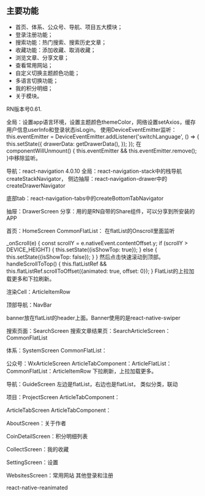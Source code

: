 
## 主要功能

- 首页、体系、公众号、导航、项目五大模块；
- 登录注册功能；
- 搜索功能：热门搜索、搜索历史文章；
- 收藏功能：添加收藏、取消收藏；
- 浏览文章、分享文章；
- 查看常用网站；
- 自定义切换主题颜色功能；
- 多语言切换功能；
- 我的积分明细；
- 关于模块。

RN版本号0.61.


全局：设置app语言环境，设置主题颜色themeColor，网络设置setAxios，缓存用户信息userInfo和登录状态isLogin。
使用DeviceEventEmitter监听：
this.eventEmitter = DeviceEventEmitter.addListener('switchLanguage', () => {
      this.setState({
        drawerData: getDrawerData(),
      });
    });
在 componentWillUnmount() {
    this.eventEmitter && this.eventEmitter.remove();
  }中移除监听。

导航：react-navigation 4.0.10
全局：react-navigation-stack中的栈导航createStackNavigator，
侧边抽屉：react-navigation-drawer中的createDrawerNavigator

底部tab：react-navigation-tabs中的createBottomTabNavigator

抽屉：DrawerScreen
分享：用的是RN自带的Share组件，可以分享到所安装的APP


首页：HomeScreen
CommonFlatList：
在flatList的Onscroll里面监听  

_onScroll(e) {
    const scrollY = e.nativeEvent.contentOffset.y;
    if (scrollY > DEVICE_HEIGHT) {
      this.setState({isShowTop: true});
    } else {
      this.setState({isShowTop: false});
    }
  }
然后点击快速滚动到顶部。
handleScrollToTop() {
    this.flatListRef &&
      this.flatListRef.scrollToOffset({animated: true, offset: 0});
  }
FlatList的上拉加载更多和下拉刷新。


渲染Cell：ArticleItemRow

顶部导航：NavBar

banner放在flatList的header上面。Banner使用的是react-native-swiper




搜索页面：SearchScreen
搜索文章结果页：SearchArticleScreen：CommonFlatList



体系：SystemScreen
CommonFlatList：


公众号：WxArticleScreen
ArticleTabComponent：ArticleFlatList：
CommonFlatList：ArticleItemRow
下拉刷新，上拉加载更多。



导航：GuideScreen
左边是flatList，右边也是flatList，
类似分类，联动

项目：ProjectScreen
ArticleTabComponent：





ArticleTabScreen
ArticleTabComponent：


AboutScreen：关于作者


CoinDetailScreen：积分明细列表

CollectScreen：我的收藏

SettingScreen：设置

WebsitesScreen：常用网站
其他登录和注册



react-native-reanimated